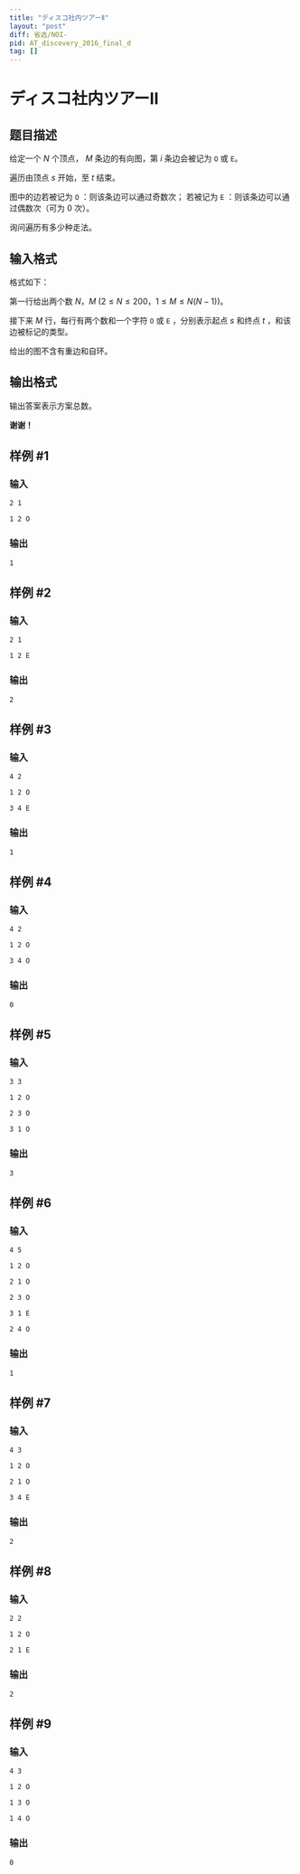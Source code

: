 ```yaml
---
title: "ディスコ社内ツアーⅡ"
layout: "post"
diff: 省选/NOI-
pid: AT_discovery_2016_final_d
tag: []
---
```


# ディスコ社内ツアーⅡ

## 题目描述

给定一个 $N$ 个顶点， $M$ 条边的有向图，第 $i$ 条边会被记为 `O` 或 `E`。

遍历由顶点 $s$ 开始，至 $t$ 结束。

图中的边若被记为 `O` ：则该条边可以通过奇数次；
若被记为 `E` ：则该条边可以通过偶数次（可为 $0$ 次）。

询问遍历有多少种走法。

## 输入格式

格式如下：

第一行给出两个数 $N$，$M$ $(2 \le N \le 200，1\le M \le N(N-1))$。

接下来 $M$ 行，每行有两个数和一个字符 `O` 或 `E` ，分别表示起点 $s$ 和终点 $t$ ，和该边被标记的类型。

给出的图不含有重边和自环。

## 输出格式

输出答案表示方案总数。



**谢谢！**

## 样例 #1

### 输入

```
2 1
1 2 O
```

### 输出

```
1
```

## 样例 #2

### 输入

```
2 1
1 2 E
```

### 输出

```
2
```

## 样例 #3

### 输入

```
4 2
1 2 O
3 4 E
```

### 输出

```
1
```

## 样例 #4

### 输入

```
4 2
1 2 O
3 4 O
```

### 输出

```
0
```

## 样例 #5

### 输入

```
3 3
1 2 O
2 3 O
3 1 O
```

### 输出

```
3
```

## 样例 #6

### 输入

```
4 5
1 2 O
2 1 O
2 3 O
3 1 E
2 4 O
```

### 输出

```
1
```

## 样例 #7

### 输入

```
4 3
1 2 O
2 1 O
3 4 E
```

### 输出

```
2
```

## 样例 #8

### 输入

```
2 2
1 2 O
2 1 E
```

### 输出

```
2
```

## 样例 #9

### 输入

```
4 3
1 2 O
1 3 O
1 4 O
```

### 输出

```
0
```

